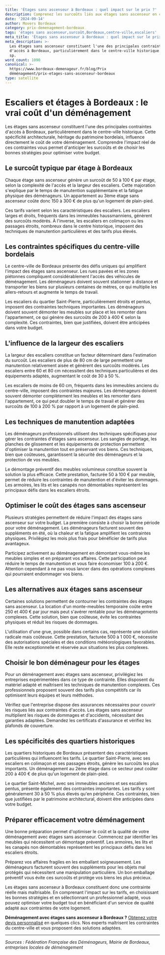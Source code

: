 ```yaml
---
title: 'Étages sans ascenseur à Bordeaux : quel impact sur le prix ?'
description: Comprenez les surcoûts liés aux étages sans ascenseur en centre-ville.
date: '2024-09-14'
author: Movers Bordeaux
category: prix-demenagement-bordeaux
tags: 'étages sans ascenseur,surcoût,Bordeaux,centre-ville,escaliers'
meta_title: 'Étages sans ascenseur à Bordeaux : quel impact sur le prix ?'
meta_description: >-
  Les étages sans ascenseur constituent l'une des principales contraintes
  d'accès à Bordeaux, particulièrement dans le centre-ville historique. Cette
  sp.
word_count: 1090
canonical: >-
  https://www.bordeaux-demenageur.fr/blog/Prix
  déménagement/prix-etages-sans-ascenseur-bordeaux
type: satellite
---
```



# Escaliers et étages à Bordeaux : le vrai coût d'un déménagement

Les étages sans ascenseur constituent l'une des principales contraintes d'accès à Bordeaux, particulièrement dans le centre-ville historique. Cette spécificité architecturale, héritage du patrimoine bordelais, influence directement le coût de votre déménagement. Comprendre l'impact réel de ces contraintes vous permet d'anticiper les surcoûts et de choisir les bonnes stratégies pour optimiser votre budget.

## Le surcoût typique par étage à Bordeaux

Chaque étage sans ascenseur génère un surcoût de 50 à 100 € par étage, selon la complexité de l'accès et la largeur des escaliers. Cette majoration s'explique par le temps de manutention supplémentaire et la fatigue physique des déménageurs. Un appartement au 3ème étage sans ascenseur coûte donc 150 à 300 € de plus qu'un logement de plain-pied.

Ces tarifs varient selon les caractéristiques des escaliers. Les escaliers larges et droits, fréquents dans les immeubles haussmanniens, génèrent des surcoûts modérés. À l'inverse, les escaliers en colimaçon ou les passages étroits, nombreux dans le centre historique, imposent des techniques de manutention particulières et des tarifs plus élevés.

## Les contraintes spécifiques du centre-ville bordelais

Le centre-ville de Bordeaux présente des défis uniques qui amplifient l'impact des étages sans ascenseur. Les rues pavées et les zones piétonnes compliquent considérablement l'accès des véhicules de déménagement. Les déménageurs doivent souvent stationner à distance et transporter les biens sur plusieurs centaines de mètres, ce qui multiplie les allers-retours et augmente le temps de travail.

Les escaliers du quartier Saint-Pierre, particulièrement étroits et pentus, imposent des contraintes techniques importantes. Les déménageurs doivent souvent démonter les meubles sur place et les remonter dans l'appartement, ce qui génère des surcoûts de 200 à 400 € selon la complexité. Ces contraintes, bien que justifiées, doivent être anticipées dans votre budget.

## L'influence de la largeur des escaliers

La largeur des escaliers constitue un facteur déterminant dans l'estimation du surcoût. Les escaliers de plus de 80 cm de large permettent une manutention relativement aisée et génèrent des surcoûts modérés. Les escaliers entre 60 et 80 cm nécessitent des techniques particulières et des équipements adaptés, augmentant le coût de 30 à 50 %.

Les escaliers de moins de 60 cm, fréquents dans les immeubles anciens du centre-ville, imposent des contraintes majeures. Les déménageurs doivent souvent démonter complètement les meubles et les remonter dans l'appartement, ce qui peut doubler le temps de travail et générer des surcoûts de 100 à 200 % par rapport à un logement de plain-pied.

## Les techniques de manutention adaptées

Les déménageurs professionnels utilisent des techniques spécifiques pour gérer les contraintes d'étages sans ascenseur. Les sangles de portage, les planches de glissement et les équipements de protection permettent d'optimiser la manutention tout en préservant vos biens. Ces techniques, bien que coûteuses, garantissent la sécurité des déménageurs et la protection de vos meubles.

Le démontage préventif des meubles volumineux constitue souvent la solution la plus efficace. Cette prestation, facturée 50 à 100 € par meuble, permet de réduire les contraintes de manutention et d'éviter les dommages. Les armoires, les lits et les canapés non démontables représentent les principaux défis dans les escaliers étroits.

## Optimiser le coût des étages sans ascenseur

Plusieurs stratégies permettent de réduire l'impact des étages sans ascenseur sur votre budget. La première consiste à choisir la bonne période pour votre déménagement. Les déménageurs facturent souvent des suppléments en été, où la chaleur et la fatigue amplifient les contraintes physiques. Privilégiez les mois plus frais pour bénéficier de tarifs plus avantageux.

Participez activement au déménagement en démontant vous-même les meubles simples et en préparant vos affaires. Cette participation peut réduire le temps de manutention et vous faire économiser 100 à 200 €. Attention cependant à ne pas vous lancer dans des opérations complexes qui pourraient endommager vos biens.

## Les alternatives aux étages sans ascenseur

Certaines solutions permettent de contourner les contraintes des étages sans ascenseur. La location d'un monte-meubles temporaire coûte entre 250 et 400 € par jour mais peut s'avérer rentable pour les déménagements complexes. Cette solution, bien que coûteuse, évite les contraintes physiques et réduit les risques de dommages.

L'utilisation d'une grue, possible dans certains cas, représente une solution radicale mais coûteuse. Cette prestation, facturée 500 à 1 000 €, nécessite des autorisations spéciales et des conditions météorologiques favorables. Elle reste exceptionnelle et réservée aux situations les plus complexes.

## Choisir le bon déménageur pour les étages

Pour un déménagement avec étages sans ascenseur, privilégiez les entreprises expérimentées dans ce type de contrainte. Elles disposent du matériel adapté et maîtrisent les techniques de manutention complexes. Ces professionnels proposent souvent des tarifs plus compétitifs car ils optimisent leurs équipes et leurs méthodes.

Vérifiez que l'entreprise dispose des assurances nécessaires pour couvrir les risques liés aux contraintes d'accès. Les étages sans ascenseur multiplient les risques de dommages et d'accidents, nécessitant des garanties adaptées. Demandez les certificats d'assurance et vérifiez les plafonds de couverture.

## Les spécificités des quartiers historiques

Les quartiers historiques de Bordeaux présentent des caractéristiques particulières qui influencent les tarifs. Le quartier Saint-Pierre, avec ses escaliers en colimaçon et ses passages étroits, génère les surcoûts les plus importants. Un déménagement au 2ème étage dans ce secteur peut coûter 200 à 400 € de plus qu'un logement de plain-pied.

Le quartier Saint-Michel, avec ses immeubles anciens et ses escaliers pentus, présente également des contraintes importantes. Les tarifs y sont généralement 30 à 50 % plus élevés qu'en périphérie. Ces contraintes, bien que justifiées par le patrimoine architectural, doivent être anticipées dans votre budget.

## Préparer efficacement votre déménagement

Une bonne préparation permet d'optimiser le coût et la qualité de votre déménagement avec étages sans ascenseur. Commencez par identifier les meubles qui nécessitent un démontage préventif. Les armoires, les lits et les canapés non démontables représentent les principaux défis dans les escaliers étroits.

Préparez vos affaires fragiles en les emballant soigneusement. Les déménageurs facturent souvent des suppléments pour les objets mal protégés qui nécessitent une manipulation particulière. Un bon emballage préventif vous évite ces surcoûts et protège vos biens les plus précieux.

Les étages sans ascenseur à Bordeaux constituent donc une contrainte réelle mais maîtrisable. En comprenant l'impact sur les tarifs, en choisissant les bonnes stratégies et en sélectionnant un professionnel adapté, vous pouvez optimiser votre budget tout en bénéficiant d'un service de qualité adapté aux contraintes de votre logement.

**Déménagement avec étages sans ascenseur à Bordeaux ?** [Obtenez votre devis personnalisé](/blog/devis/guide) en quelques clics. Nos experts maîtrisent les contraintes du centre-ville et vous proposent des solutions adaptées.

---

*Sources : Fédération Française des Déménageurs, Mairie de Bordeaux, entreprises locales de déménagement*
